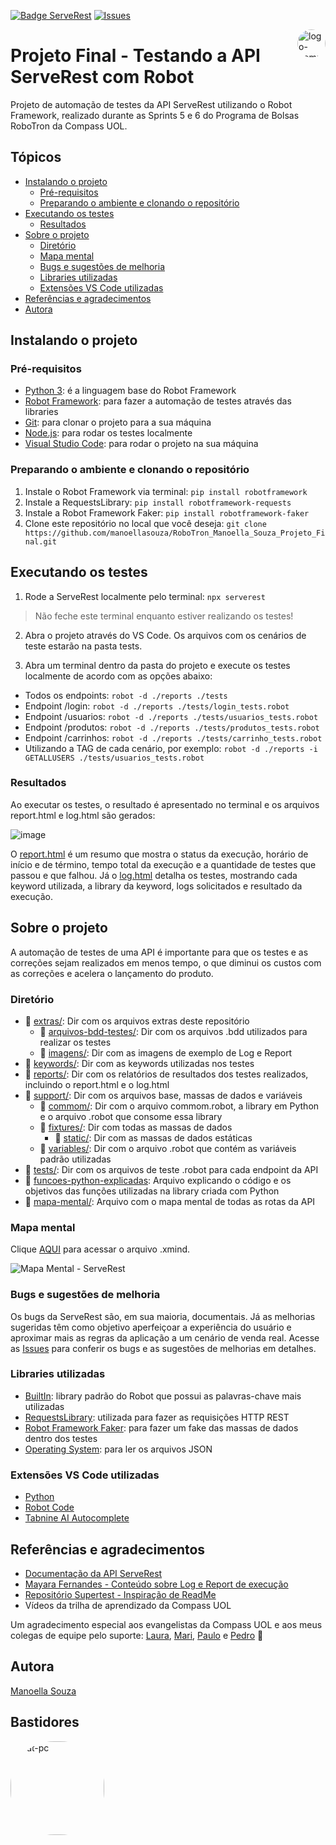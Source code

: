 [![Badge ServeRest](https://img.shields.io/badge/API-ServeRest-green)](https://github.com/ServeRest/ServeRest/) [![Issues][issues-shield]][issues-url]

<img align="right" alt="logo-compass" height="45" style="border-radius:50px;" src="https://i.ibb.co/88f4VpL/cones.png"> 

# Projeto Final - Testando a API ServeRest com Robot 

Projeto de automação de testes da API ServeRest utilizando o Robot Framework, realizado durante as Sprints 5 e 6 do Programa de Bolsas RoboTron da Compass UOL. 

## Tópicos
   * [Instalando o projeto](#instalando-o-projeto)
      * [Pré-requisitos](#pré-requisitos)
      * [Preparando o ambiente e clonando o repositório](#preparando-o-ambiente-e-clonando-o-repositório)
   * [Executando os testes](#executando-os-testes)
      * [Resultados](#resultados)
   * [Sobre o projeto](#sobre-o-projeto)
      * [Diretório](#diretório)
      * [Mapa mental](#mapa-mental)
      * [Bugs e sugestões de melhoria](#bugs-e-sugestões-de-melhoria)
      * [Libraries utilizadas](#libraries-utilizadas)
      * [Extensões VS Code utilizadas](#extensões-vs-code-utilizadas)
   * [Referências e agradecimentos](#referências-e-agradecimentos)
   * [Autora](#autora)

## Instalando o projeto 
### Pré-requisitos 
- <a href="https://www.python.org/downloads/">Python 3</a>: é a linguagem base do Robot Framework
- <a href="https://robotframework.org/">Robot Framework</a>: para fazer a automação de testes através das libraries
- <a href="https://git-scm.com/downloads">Git</a>: para clonar o projeto para a sua máquina
- <a href="https://nodejs.org/en/">Node.js</a>: para rodar os testes localmente
- <a href="https://code.visualstudio.com/">Visual Studio Code</a>: para rodar o projeto na sua máquina

### Preparando o ambiente e clonando o repositório

1. Instale o Robot Framework via terminal: `pip install robotframework`
2. Instale a RequestsLibrary: `pip install robotframework-requests`
3. Instale a Robot Framework Faker: `pip install robotframework-faker`
4. Clone este repositório no local que você deseja: 
`git clone https://github.com/manoellasouza/RoboTron_Manoella_Souza_Projeto_Final.git`

## Executando os testes
1. Rode a ServeRest localmente pelo terminal:  ```npx serverest ```
> Não feche este terminal enquanto estiver realizando os testes!

2. Abra o projeto através do VS Code. Os arquivos com os cenários de teste estarão na pasta tests.

3. Abra um terminal dentro da pasta do projeto e execute os testes localmente de acordo com as opções abaixo:
- Todos os endpoints: ```robot -d ./reports ./tests```
- Endpoint /login: ``` robot -d ./reports ./tests/login_tests.robot ```
- Endpoint /usuarios: ``` robot -d ./reports ./tests/usuarios_tests.robot ```
- Endpoint /produtos: ``` robot -d ./reports ./tests/produtos_tests.robot ```
- Endpoint /carrinhos: ``` robot -d ./reports ./tests/carrinho_tests.robot ```
- Utilizando a TAG de cada cenário, por exemplo: ``` robot -d ./reports -i GETALLUSERS ./tests/usuarios_tests.robot ```

### Resultados

Ao executar os testes, o resultado é apresentado no terminal e os arquivos report.html e log.html são gerados:

![image](https://user-images.githubusercontent.com/100487940/188459886-25f55d58-31c8-4ddc-924d-05c58b0b03b6.png)

O <a href="https://github.com/manoellasouza/RoboTron_Manoella_Souza_Projeto_Final/blob/main/imagens/report.png">report.html</a> é um resumo que mostra o status da execução, horário de início e de término, tempo total da execução e a quantidade de testes que passou e que falhou. Já o <a href="https://github.com/manoellasouza/RoboTron_Manoella_Souza_Projeto_Final/blob/main/imagens/log.png">log.html</a> detalha os testes, mostrando cada keyword utilizada, a library da keyword, logs solicitados e resultado da execução.


## Sobre o projeto 

A automação de testes de uma API é importante para que os testes e as correções sejam realizados em menos tempo, o que diminui os custos com as correções e acelera o lançamento do produto.

### Diretório
- :file_folder: [extras/](keywords): Dir com os arquivos extras deste repositório
  - :file_folder: [arquivos-bdd-testes/](arquivos-bdd-testes): Dir com os arquivos .bdd utilizados para realizar os testes
  - :file_folder: [imagens/](imagens): Dir com as imagens de exemplo de Log e Report 
- :file_folder: [keywords/](keywords): Dir com as keywords utilizadas nos testes 
- :file_folder: [reports/](reports): Dir com os relatórios de resultados dos testes realizados, incluindo o report.html e o log.html
- :file_folder: [support/](support): Dir com os arquivos base, massas de dados e variáveis
  - :file_folder: [commom/](commom): Dir com o arquivo commom.robot, a library em Python e o arquivo .robot que consome essa library
  - :file_folder: [fixtures/](fixtures): Dir com todas as massas de dados
    - :file_folder: [static/](static): Dir com as massas de dados estáticas
  - :file_folder: [variables/](variables): Dir com o arquivo .robot que contém as variáveis padrão utilizadas
- :file_folder: [tests/](tests): Dir com os arquivos de teste .robot para cada endpoint da API
- :page_with_curl: [funcoes-python-explicadas](funcoes-python-explicadas): Arquivo explicando o código e os objetivos das funções utilizadas na library criada com Python 
- :page_with_curl: [mapa-mental/](mapa-mental): Arquivo com o mapa mental de todas as rotas da API

### Mapa mental
Clique <a href="https://github.com/manoellasouza/RoboTron_Manoella_Souza_Projeto_Final/blob/main/mapa-mental-serverest.xmind">AQUI</a> para acessar o arquivo .xmind.

![Mapa Mental - ServeRest](https://user-images.githubusercontent.com/100487940/188462292-8a30d620-85dd-4334-bedc-ef9b0d08a69b.png)

### Bugs e sugestões de melhoria
  Os bugs da ServeRest são, em sua maioria, documentais. Já as melhorias sugeridas têm como objetivo aperfeiçoar a experiência do usuário e aproximar mais as regras da aplicação a um cenário de venda real. Acesse as <a href="https://github.com/manoellasouza/RoboTron_Manoella_Souza_Projeto_Final/issues">Issues</a> para conferir os bugs e as sugestões de melhorias em detalhes.

### Libraries utilizadas
- <a href="https://robotframework.org/robotframework/latest/libraries/BuiltIn.html#library-documentation-top">BuiltIn</a>: library padrão do Robot que possui as palavras-chave mais utilizadas
- <a href="https://marketsquare.github.io/robotframework-requests/doc/RequestsLibrary.html#library-documentation-top">RequestsLibrary</a>: utilizada para fazer as requisições HTTP REST
- <a href="https://pypi.org/project/robotframework-faker/">Robot Framework Faker</a>: para fazer um fake das massas de dados dentro dos testes
- <a href="https://robotframework.org/robotframework/latest/libraries/OperatingSystem.html">Operating System</a>: para ler os arquivos JSON

### Extensões VS Code utilizadas
- <a href="https://marketplace.visualstudio.com/items?itemName=ms-python.python">Python</a>
- <a href="https://marketplace.visualstudio.com/items?itemName=d-biehl.robotcode">Robot Code</a>
- <a href="https://marketplace.visualstudio.com/items?itemName=TabNine.tabnine-vscode">Tabnine AI Autocomplete</a>

## Referências e agradecimentos
- <a href="https://serverest.dev/#/">Documentação da API ServeRest</a>
- <a href="https://robotizandotestes.blogspot.com/2017/09/season-running-ep-01-log-e-report-de.html">Mayara Fernandes - Conteúdo sobre Log e Report de execução</a>
- <a href="https://github.com/PauloGoncalvesBH/sample-supertest">Repositório Supertest - Inspiração de ReadMe</a>
- Vídeos da trilha de aprendizado da Compass UOL

Um agradecimento especial aos evangelistas da Compass UOL e aos meus colegas de equipe pelo suporte: <a href="https://github.com/lauraghrk">Laura</a>, <a href="https://github.com/OliveiraMariC">Mari</a>, <a href="https://github.com/phconte">Paulo</a> e <a href="https://github.com/PFrek">Pedro</a> &#129505;


## Autora
<a href="https://www.linkedin.com/in/manoellasouza/">Manoella Souza</a>

## Bastidores 

<img align="left" alt="cat-pc" height="150" style="border-radius:70px;" src="https://thumbs.gfycat.com/RegularScentedKoala-max-1mb.gif">  


<!-- MARKDOWN LINKS & IMAGES -->
[issues-shield]: https://img.shields.io/github/issues/manoellasouza/RoboTron_Manoella_Souza_Projeto_Final?style=flat
[issues-url]: https://github.com/manoellasouza/RoboTron_Manoella_Souza_Projeto_Final/issues








